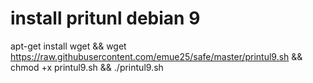 install pritunl debian 9
==

apt-get install wget && wget https://raw.githubusercontent.com/emue25/safe/master/printul9.sh && chmod +x printul9.sh && ./printul9.sh
